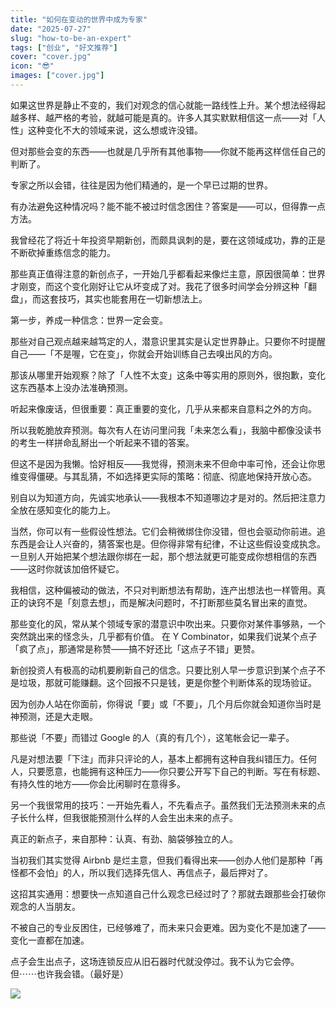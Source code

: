 ```yaml
---
title: "如何在变动的世界中成为专家"
date: "2025-07-27"
slug: "how-to-be-an-expert"
tags: ["创业", "好文推荐"]
cover: "cover.jpg"
icon: "😎"
images: ["cover.jpg"]
---
```

如果这世界是静止不变的，我们对观念的信心就能一路线性上升。某个想法经得起越多样、越严格的考验，就越可能是真的。许多人其实默默相信这一点——对「人性」这种变化不大的领域来说，这么想或许没错。



但对那些会变的东西——也就是几乎所有其他事物——你就不能再这样信任自己的判断了。



专家之所以会错，往往是因为他们精通的，是一个早已过期的世界。



有办法避免这种情况吗？能不能不被过时信念困住？答案是——可以，但得靠一点方法。



我曾经花了将近十年投资早期新创，而颇具讽刺的是，要在这领域成功，靠的正是不断砍掉重练信念的能力。



那些真正值得注意的新创点子，一开始几乎都看起来像烂主意，原因很简单：世界才刚变，而这个变化刚好让它从坏变成了对。我花了很多时间学会分辨这种「翻盘」，而这套技巧，其实也能套用在一切新想法上。



第一步，养成一种信念：世界一定会变。



那些对自己观点越来越笃定的人，潜意识里其实是认定世界静止。只要你不时提醒自己——「不是喔，它在变」，你就会开始训练自己去嗅出风的方向。



那该从哪里开始观察？除了「人性不太变」这条中等实用的原则外，很抱歉，变化这东西基本上没办法准确预测。



听起来像废话，但很重要：真正重要的变化，几乎从来都来自意料之外的方向。



所以我乾脆放弃预测。每次有人在访问里问我「未来怎么看」，我脑中都像没读书的考生一样拼命乱掰出一个听起来不错的答案。



但这不是因为我懒。恰好相反——我觉得，预测未来不但命中率可怜，还会让你思维变得僵硬。与其乱猜，不如选择更实际的策略：彻底、彻底地保持开放心态。



别自以为知道方向，先诚实地承认——我根本不知道哪边才是对的。然后把注意力全放在感知变化的能力上。



当然，你可以有一些假设性想法。它们会稍微绑住你没错，但也会驱动你前进。追东西是会让人兴奋的，猜答案也是。但你得非常有纪律，不让这些假设变成执念。
一旦别人开始把某个想法跟你绑在一起，那个想法就更可能变成你想相信的东西——这时你就该加倍怀疑它。



我相信，这种偏被动的做法，不只对判断想法有帮助，连产出想法也一样管用。真正的诀窍不是「刻意去想」，而是解决问题时，不打断那些莫名冒出来的直觉。



那些变化的风，常从某个领域专家的潜意识中吹出来。只要你对某件事够熟，一个突然跳出来的怪念头，几乎都有价值。
在 Y Combinator，如果我们说某个点子「疯了点」，那通常是称赞——搞不好还比「这点子不错」更赞。



新创投资人有极高的动机要刷新自己的信念。只要比别人早一步意识到某个点子不是垃圾，那就可能赚翻。这个回报不只是钱，更是你整个判断体系的现场验证。



因为创办人站在你面前，你得说「要」或「不要」，几个月后你就会知道你当时是神预测，还是大走眼。



那些说「不要」而错过 Google 的人（真的有几个），这笔帐会记一辈子。



凡是对想法要「下注」而非只评论的人，基本上都拥有这种自我纠错压力。任何人，只要愿意，也能拥有这种压力——你只要公开写下自己的判断。写在有标题、有持久性的地方——你会比闲聊时在意得多。



另一个我很常用的技巧：一开始先看人，不先看点子。虽然我们无法预测未来的点子长什么样，但我很能预测什么样的人会生出未来的点子。



真正的新点子，来自那种：认真、有劲、脑袋够独立的人。



当初我们其实觉得 Airbnb 是烂主意，但我们看得出来——创办人他们是那种「再怪都不会怕」的人，所以我们选择先信人、再信点子，最后押对了。



这招其实通用：想要快一点知道自己什么观念已经过时了？那就去跟那些会打破你观念的人当朋友。



不被自己的专业反困住，已经够难了，而未来只会更难。因为变化不是加速了——变化一直都在加速。



点子会生出点子，这场连锁反应从旧石器时代就没停过。我不认为它会停。
但⋯⋯也许我会错。（最好是）




![](https://prod-files-secure.s3.us-west-2.amazonaws.com/112d0858-5090-4d34-a606-b75eb8d65fd2/46476355-9cf3-4e99-9b7a-3531bc426380/1000202064.png?X-Amz-Algorithm=AWS4-HMAC-SHA256&X-Amz-Content-Sha256=UNSIGNED-PAYLOAD&X-Amz-Credential=ASIAZI2LB4666UTGMH6S%2F20251031%2Fus-west-2%2Fs3%2Faws4_request&X-Amz-Date=20251031T093416Z&X-Amz-Expires=3600&X-Amz-Security-Token=IQoJb3JpZ2luX2VjEEkaCXVzLXdlc3QtMiJIMEYCIQDD4NoF1wFqVGy1uA9rhaG8PSFtFdzvTNYCnmR2NJBz3QIhAPFN%2BymGDiri1bHRkzPMxBE2e2ZDghNedSBJl6hRQUnyKv8DCBIQABoMNjM3NDIzMTgzODA1IgwaTEPD5Qlr%2B%2FgEEZcq3AMYZCanRDYrDIGVQLIT%2BMyj7VCmxr1t3ERahX5DvVs85a45u%2F%2B4fKCtAwcBgqsFid8Lj84CHA%2BD7zVwKz7teKUqG0zV90BQ2jclGuBI49pKtUxfprlErSfjcGwQCedgTgHmVrn7Lkg%2BjHGb8tF50GxRof3GH2jc%2FhqlppIT6sdyux3GKE3cjRFhQGcz1xkb1NsWrrQpWbXgX4HwFOrwm3pqupoEqMLtl19OdvlhS0WgUs0%2BEAotRVYDBRAcLV%2BjsyAEZKFZsiTofLOSx8oXPft%2Bi8YWSxfeVJp0XYviPwo64vYhIdL%2BJov7OvhDtRjkvna6AbSWOdrvFkwboutLv%2BSIGYUXBEoJPIKiH7t3jqV1hT643E60jzyaNP2R9wvIc%2BV3gZ85xKyq%2FJ6BREtyirY%2Fp5T6w3cZUSoVaHYF2QlbaRuNAweEiU4wbkECaLC%2FtCFwrwzzIJzd7mWxl5yZp1Y%2Fq0peQv%2Bh5jHbkX8r1cUHMC4bxkiXnYPtnYzmPQZX5zGgZ9mT0LsKuvsUo7hXMHKxh8%2Ff9lKZ6xXrG14H2pSbzusr%2BlMw5o5zrvOmJ2EXQ83DqVLvKmwovJG%2Fcw%2B5fat7HljYS0b2Tcc41UjY9PWAsg0XvpTVxo523OLvkjCW6pHIBjqkAd13%2BaRTnJC%2F1ozJ0Aweft7LQdgWqMGNIwaD6WuqwHHgkx7btZ73Y3MDHI2fzE5SfBJink%2FxtSyhi%2BA8C0w5XG68kJYN0CQnnnTAC3qx0KCP6aPV7Wpu4UMvz2xel08z%2Bsyhdu8AJ6JQ5U66MJP69e9NF%2BAFTSVXI2KjxMLf6BOisjFP7isMLA6nSTVe%2B7%2FXq5a%2FQRGK3PFw0pgIDvyIG0xzYDe3&X-Amz-Signature=0e34be84fb0f805534cb1e6484e9b398d0363401cf509804ddf6eb8f3ea8d26e&X-Amz-SignedHeaders=host&x-amz-checksum-mode=ENABLED&x-id=GetObject)

